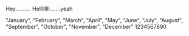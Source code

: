 Hey..........
Hellllllll.......yeah

"January", "February", "March", "April", "May", "June", "July", "August", "September", "October", "November", "December"
1234567890